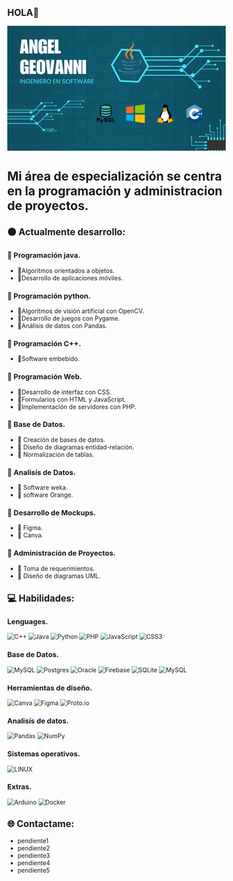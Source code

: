 ## HOLA👋
![tarjeta](https://github.com/Angel-marcial/Angel-marcial/blob/main/Tarjeta.png)  

# Mi área de especialización se centra en la programación y administracion de proyectos. 

## 🟠 Actualmente desarrollo:
### 🔴 Programación java.

- 🔵Algoritmos orientados a objetos.
- 🔵Desarrollo de aplicaciones móviles.

### 🔴 Programación python.
  
- 🔵Algoritmos de visión artificial con OpenCV.
- 🔵Desarrollo de juegos con Pygame.
- 🔵Análisis de datos con Pandas.

### 🔴 Programación C++.

- 🔵Software embebido.

### 🔴 Programación Web.

- 🔵Desarrollo de interfaz con CSS.
- 🔵Formularios con HTML y JavaScript.
- 🔵Implementación de servidores con PHP.

### 🔴 Base de Datos.

 - 🔵 Creación de bases de datos.
 - 🔵 Diseño de diagramas entidad-relación.
 - 🔵 Normalización de tablas.

### 🔴 Analisís de Datos.

 - 🔵 Software weka.
 - 🔵 software Orange.

### 🔴 Desarrollo de Mockups.

- 🔵 Figma.
- 🔵 Canva. 

### 🔴 Administración de Proyectos.

- 🔵 Toma de requerimientos.
- 🔵 Diseño de diagramas UML.
   

## 💻 Habilidades:

### Lenguages.

![C++](https://img.shields.io/badge/c++-%2300599C.svg?style=for-the-badge&logo=c%2B%2B&logoColor=white) 
![Java](https://img.shields.io/badge/java-%23ED8B00.svg?style=for-the-badge&logo=java&logoColor=white)
![Python](https://img.shields.io/badge/python-3670A0?style=for-the-badge&logo=python&logoColor=ffdd54) 
![PHP](https://img.shields.io/badge/php-%23777BB4.svg?style=for-the-badge&logo=php&logoColor=white) 
![JavaScript](https://img.shields.io/badge/javascript-%23323330.svg?style=for-the-badge&logo=javascript&logoColor=%23F7DF1E) 
![CSS3](https://img.shields.io/badge/css3-%231572B6.svg?style=for-the-badge&logo=css3&logoColor=white) 

### Base de Datos.

![MySQL](https://img.shields.io/badge/mysql-%2300f.svg?style=for-the-badge&logo=mysql&logoColor=white) 
![Postgres](https://img.shields.io/badge/postgres-%23316192.svg?style=for-the-badge&logo=postgresql&logoColor=white) 
![Oracle](https://img.shields.io/badge/Oracle-F80000?style=for-the-badge&logo=oracle&logoColor=white) 
![Firebase](https://img.shields.io/badge/Firebase-039BE5?style=for-the-badge&logo=Firebase&logoColor=white) 
![SQLite](https://img.shields.io/badge/sqlite-%2307405e.svg?style=for-the-badge&logo=sqlite&logoColor=white) 
![MySQL](https://img.shields.io/badge/mysql-%2300000f.svg?style=for-the-badge&logo=mysql&logoColor=white) 

### Herramientas de diseño. 

![Canva](https://img.shields.io/badge/Canva-%2300C4CC.svg?style=for-the-badge&logo=Canva&logoColor=white) 
![Figma](https://img.shields.io/badge/figma-%23F24E1E.svg?style=for-the-badge&logo=figma&logoColor=white) 
![Proto.io](https://img.shields.io/badge/Proto.io-161637?style=for-the-badge&logo=proto.io&logoColor=00e5ff) 

### Analisís de datos. 

![Pandas](https://img.shields.io/badge/pandas-%23150458.svg?style=for-the-badge&logo=pandas&logoColor=white) 
![NumPy](https://img.shields.io/badge/numpy-%23013243.svg?style=for-the-badge&logo=numpy&logoColor=white) 

### Sistemas operativos.

![LINUX](https://img.shields.io/badge/Linux-FCC624?style=for-the-badge&logo=linux&logoColor=black) 

### Extras.

![Arduino](https://img.shields.io/badge/-Arduino-00979D?style=for-the-badge&logo=Arduino&logoColor=white) 
![Docker](https://img.shields.io/badge/docker-%230db7ed.svg?style=for-the-badge&logo=docker&logoColor=white)





## 🌐 Contactame:
- pendiente1
- pendiente2
- pendiente3
- pendiente4
- pendiente5


